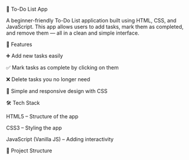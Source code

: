 📝 To-Do List App

A beginner-friendly To-Do List application built using HTML, CSS, and JavaScript.
This app allows users to add tasks, mark them as completed, and remove them — all in a clean and simple interface.

🚀 Features

➕ Add new tasks easily

✅ Mark tasks as complete by clicking on them

❌ Delete tasks you no longer need

🎨 Simple and responsive design with CSS

🛠️ Tech Stack

HTML5 – Structure of the app

CSS3 – Styling the app

JavaScript (Vanilla JS) – Adding interactivity

📂 Project Structure
